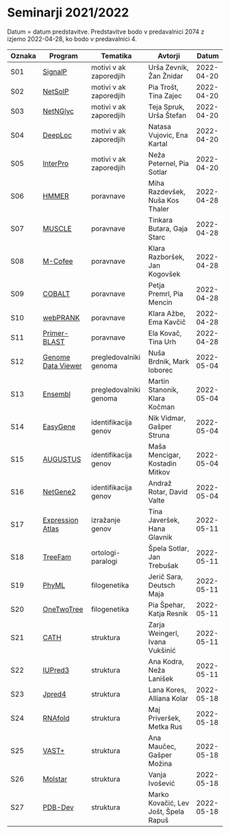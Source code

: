 # Seminarji 2021/2022

Datum = datum predstavitve. Predstavitve bodo v predavalnici 2074 z izjemo 2022-04-28, ko bodo v predavalnici 4.

| Oznaka | Program            | Tematika               | Avtorji                              | Datum      |
| ------ | ------------------ | ---------------------- | ------------------------------------ | ---------- |
| S01    | [SignalP](s01-signalp)   | motivi v ak zaporedjih | Urša Zevnik, Žan Žnidar    | 2022-04-20 |
| S02    | [NetSolP](s02-netsolp)   | motivi v ak zaporedjih | Pia Trošt, Tina Zajec      | 2022-04-20 |
| S03    | [NetNGlyc](s03-netnglyc) | motivi v ak zaporedjih | Teja Spruk, Urša Štefan    | 2022-04-20 |
| S04    | [DeepLoc](s04-deeploc)   | motivi v ak zaporedjih | Natasa Vujovic, Ena Kartal | 2022-04-20 |
| S05    | [InterPro](s05-interpro) | motivi v ak zaporedjih | Neža Peternel, Pia Sotlar  | 2022-04-20 |
| S06    | [HMMER](s06-hmmer)               | poravnave              | Miha Razdevšek, Nuša Kos Thaler      | 2022-04-28 |
| S07    | [MUSCLE](s07-MUSCLE)             | poravnave              | Tinkara Butara, Gaja Starc           | 2022-04-28 |
| S08    | [M-Cofee](s08-m-coffee)          | poravnave              | Klara Razboršek, Jan Kogovšek        | 2022-04-28 |
| S09    | [COBALT](s09-cobalt)             | poravnave              | Petja Premrl, Pia Mencin             | 2022-04-28 |
| S10    | [webPRANK](s10-webprank)         | poravnave              | Klara Ažbe, Ema Kavčič               | 2022-04-28 |
| S11    | [Primer-BLAST](s11-primer-blast) | poravnave              | Ela Kovač, Tina Urh                  | 2022-04-28 |
| S12    | [Genome Data Viewer](s12-genome_data_viewer) | pregledovalniki genoma | Nuša Brdnik, Mark loborec            | 2022-05-04 |
| S13    | [Ensembl](s13-ensembl)                       | pregledovalniki genoma | Martin Stanonik, Klara Kočman        | 2022-05-04 |
| S14    | [EasyGene](s14-easygene)                     | identifikacija genov   | Nik Vidmar, Gašper Struna            | 2022-05-04 |
| S15    | [AUGUSTUS](s15-augustus)                     | identifikacija genov   | Maša Mencigar, Kostadin Mitkov       | 2022-05-04 |
| S16    | [NetGene2](s16-netgene2)                     | identifikacija genov   | Andraž Rotar, David Valte            | 2022-05-04 |
| S17    | [Expression Atlas](s17-expression-atlas)| izražanje genov        | Tina Javeršek, Hana Glavnik          | 2022-05-11 |
| S18    | [TreeFam](s18-treefam)                  | ortologi-paralogi      | Špela Sotlar, Jan Trebušak           | 2022-05-11 |
| S19    | [PhyML](s19-phyml)                      | filogenetika           | Jerič Sara, Deutsch Maja             | 2022-05-11 |
| S20    | [OneTwoTree](s20-onetwotree)            | filogenetika           | Pia Špehar, Katja Resnik             | 2022-05-11 |
| S21    | [CATH](s21-cath)                        | struktura              | Zarja Weingerl, Ivana Vukšinić       | 2022-05-11 |
| S22    | [IUPred3](s22-iupred3)                  | struktura              | Ana Kodra, Neža Lanišek              | 2022-05-11 |
| S23    | [Jpred4](s23-jpred4)   | struktura              | Lana Kores, Alliana Kolar            | 2022-05-18 |
| S24    | [RNAfold](s24-rnafold) | struktura              | Maj Priveršek, Metka Rus             | 2022-05-18 |
| S25    | [VAST+](s25-vast_plus) | struktura              | Ana Maučec, Gašper Možina            | 2022-05-18 |
| S26    | [Molstar](s26-molstar) | struktura              | Vanja Ivošević                       | 2022-05-18 |
| S27    | [PDB-Dev](s27-pdb-dev) | struktura              | Marko Kovačić, Lev Jošt, Špela Rapuš | 2022-05-18 |
